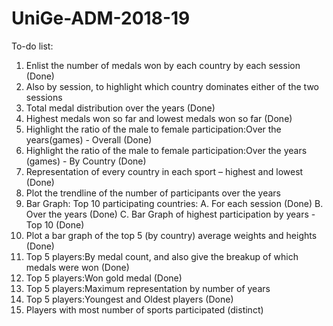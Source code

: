 # UniGe-ADM-2018-19

To-do list:
1.	Enlist the number of medals won by each country by each session (Done)
2.	Also by session, to highlight which country dominates either of the two sessions
3.	Total medal distribution over the years (Done)
4.  Highest medals won so far and lowest medals won so far (Done)
5.	Highlight the ratio of the male to female participation:Over the years(games) - Overall (Done)
6.  Highlight the ratio of the male to female participation:Over the years (games) - By Country (Done)
7.	Representation of every country in each sport – highest and lowest (Done)
8.	Plot the trendline of the number of participants over the years
9.	Bar Graph: Top 10 participating countries:
    A. For each session (Done)
    B. Over the years (Done)
    C. Bar Graph of highest participation by years - Top 10 (Done)
10.	Plot a bar graph of the top 5 (by country) average weights and heights (Done)
11. Top 5 players:By medal count, and also give the breakup of which medals were won (Done)
12. Top 5 players:Won gold medal (Done)
13. Top 5 players:Maximum representation by number of years
14. Top 5 players:Youngest and Oldest players (Done)
15. Players with most number of sports participated (distinct)
